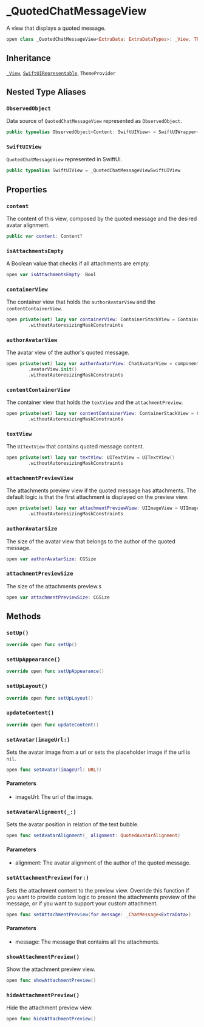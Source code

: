 # \_QuotedChatMessageView

A view that displays a quoted message.

``` swift
open class _QuotedChatMessageView<ExtraData: ExtraDataTypes>: _View, ThemeProvider, SwiftUIRepresentable 
```

## Inheritance

[`_View`](/_View), [`SwiftUIRepresentable`](/SwiftUIRepresentable), `ThemeProvider`

## Nested Type Aliases

### `ObservedObject`

Data source of `QuotedChatMessageView` represented as `ObservedObject`.

``` swift
public typealias ObservedObject<Content: SwiftUIView> = SwiftUIWrapper<Content> where Content.ExtraData == ExtraData
```

### `SwiftUIView`

`QuotedChatMessageView` represented in SwiftUI.

``` swift
public typealias SwiftUIView = _QuotedChatMessageViewSwiftUIView
```

## Properties

### `content`

The content of this view, composed by the quoted message and the desired avatar alignment.

``` swift
public var content: Content? 
```

### `isAttachmentsEmpty`

A Boolean value that checks if all attachments are empty.

``` swift
open var isAttachmentsEmpty: Bool 
```

### `containerView`

The container view that holds the `authorAvatarView` and the `contentContainerView`.

``` swift
open private(set) lazy var containerView: ContainerStackView = ContainerStackView()
        .withoutAutoresizingMaskConstraints
```

### `authorAvatarView`

The avatar view of the author's quoted message.

``` swift
open private(set) lazy var authorAvatarView: ChatAvatarView = components
        .avatarView.init()
        .withoutAutoresizingMaskConstraints
```

### `contentContainerView`

The container view that holds the `textView` and the `attachmentPreview`.

``` swift
open private(set) lazy var contentContainerView: ContainerStackView = ContainerStackView()
        .withoutAutoresizingMaskConstraints
```

### `textView`

The `UITextView` that contains quoted message content.

``` swift
open private(set) lazy var textView: UITextView = UITextView()
        .withoutAutoresizingMaskConstraints
```

### `attachmentPreviewView`

The attachments preview view if the quoted message has attachments.
The default logic is that the first attachment is displayed on the preview view.

``` swift
open private(set) lazy var attachmentPreviewView: UIImageView = UIImageView()
        .withoutAutoresizingMaskConstraints
```

### `authorAvatarSize`

The size of the avatar view that belongs to the author of the quoted message.

``` swift
open var authorAvatarSize: CGSize 
```

### `attachmentPreviewSize`

The size of the attachments preview.s

``` swift
open var attachmentPreviewSize: CGSize 
```

## Methods

### `setUp()`

``` swift
override open func setUp() 
```

### `setUpAppearance()`

``` swift
override open func setUpAppearance() 
```

### `setUpLayout()`

``` swift
override open func setUpLayout() 
```

### `updateContent()`

``` swift
override open func updateContent() 
```

### `setAvatar(imageUrl:)`

Sets the avatar image from a url or sets the placeholder image if the url is `nil`.

``` swift
open func setAvatar(imageUrl: URL?) 
```

#### Parameters

  - imageUrl: The url of the image.

### `setAvatarAlignment(_:)`

Sets the avatar position in relation of the text bubble.

``` swift
open func setAvatarAlignment(_ alignment: QuotedAvatarAlignment) 
```

#### Parameters

  - alignment: The avatar alignment of the author of the quoted message.

### `setAttachmentPreview(for:)`

Sets the attachment content to the preview view.
Override this function if you want to provide custom logic to present
the attachments preview of the message, or if you want to support your custom attachment.

``` swift
open func setAttachmentPreview(for message: _ChatMessage<ExtraData>) 
```

#### Parameters

  - message: The message that contains all the attachments.

### `showAttachmentPreview()`

Show the attachment preview view.

``` swift
open func showAttachmentPreview() 
```

### `hideAttachmentPreview()`

Hide the attachment preview view.

``` swift
open func hideAttachmentPreview() 
```
